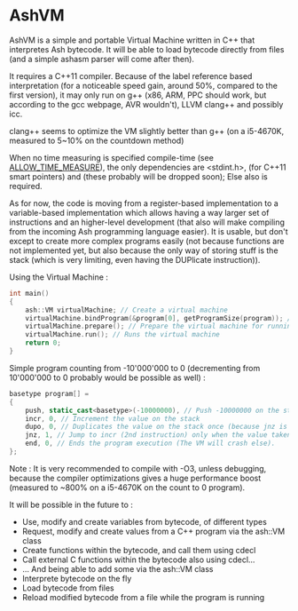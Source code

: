 # AshVM
AshVM is a simple and portable Virtual Machine written in C++ that interpretes Ash bytecode.
It will be able to load bytecode directly from files (and a simple ashasm parser will come after then).

It requires a C++11 compiler. Because of the label reference based interpretation (for a noticeable speed gain, around 50%, compared to the first version), it may only run on g++ (x86, ARM, PPC should work, but according to the gcc webpage, AVR wouldn't), LLVM clang++ and possibly icc.

clang++ seems to optimize the VM slightly better than g++ (on a i5-4670K, measured to 5~10% on the countdown method)

When no time measuring is specified compile-time (see [ALLOW_TIME_MEASURE](https://github.com/AsuMagic/AshVM/blob/master/vm.cpp#L3)), the only dependencies are <stdint.h>, <memory> (for C++11 smart pointers) and <vector> (these probably will be dropped soon); Else <chrono> also is required.

As for now, the code is moving from a register-based implementation to a variable-based implementation which allows having a way larger set of instructions and an higher-level development (that also will make compiling from the incoming Ash programming language easier). It is usable, but don't except to create more complex programs easily (not because functions are not implemented yet, but also because the only way of storing stuff is the stack (which is very limiting, even having the DUPlicate instruction)).

Using the Virtual Machine :
```c++
int main()
{
	ash::VM virtualMachine; // Create a virtual machine
	virtualMachine.bindProgram(&program[0], getProgramSize(program)); // Binds an array called "program", see next piece of code and gets its size (getProgramSize is a macro to get program's size)
	virtualMachine.prepare(); // Prepare the virtual machine for running
	virtualMachine.run(); // Runs the virtual machine
	return 0;
}
```

Simple program counting from -10'000'000 to 0 (decrementing from 10'000'000 to 0 probably would be possible as well) :
```c++
basetype program[] =
{
	push, static_cast<basetype>(-10000000), // Push -10000000 on the stack
	incr, 0, // Increment the value on the stack
	dupo, 0, // Duplicates the value on the stack once (because jnz is going to destroy one)
	jnz, 1, // Jump to incr (2nd instruction) only when the value taken ontop of the stack is NOT zero
	end, 0, // Ends the program execution (The VM will crash else).
};
```

Note : It is very recommended to compile with -O3, unless debugging, because the compiler optimizations gives a huge performance boost (measured to ~800% on a i5-4670K on the count to 0 program).

It will be possible in the future to :
* Use, modify and create variables from bytecode, of different types
* Request, modify and create values from a C++ program via the ash::VM class
* Create functions within the bytecode, and call them using cdecl
* Call external C functions within the bytecode also using cdecl...
* ... And being able to add some via the ash::VM class
* Interprete bytecode on the fly
* Load bytecode from files
* Reload modified bytecode from a file while the program is running
